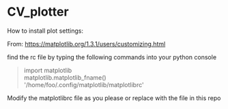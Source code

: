 ﻿# CV_plotter

How to install plot settings:

From:
https://matplotlib.org/1.3.1/users/customizing.html

find the rc file by typing the following commands into your python console

> import matplotlib   
> matplotlib.matplotlib_fname()   
'/home/foo/.config/matplotlib/matplotlibrc'

Modify the matplotlibrc file as you please or replace with the file in this repo
